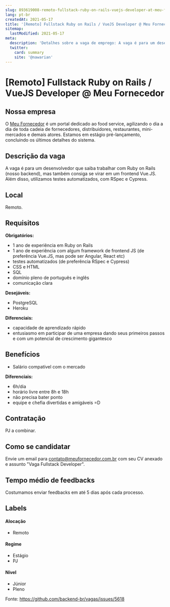 ```yaml
---
slug: 893619008-remoto-fullstack-ruby-on-rails-vuejs-developer-at-meu-fornecedor
lang: pt-br
createdAt: 2021-05-17
title: '[Remoto] Fullstack Ruby on Rails / VueJS Developer @ Meu Fornecedor - Vaga de Emprego'
sitemap:
  lastModified: 2021-05-17
meta:
  description: 'Detalhes sobre a vaga de emprego: A vaga é para um desenvolvedor que saiba trabalhar com Ruby on Rails (nosso backend), mas também consiga se virar em um frontend Vue.JS. Além disso, utilizamos testes automatizados, com RSpec e Cypress.'
  twitter:
    card: summary
    site: '@nawarian'
---
```


# [Remoto] Fullstack Ruby on Rails / VueJS Developer @ Meu Fornecedor

<!--
==================================================
Caso a vaga for remoto durante a pandemia informar no texto "Remoto durante o covid"
==================================================
-->
<!-- 
==================================================
POR FAVOR, SÓ POSTE SE A VAGA FOR PARA BACK-END!

Não faça distinção de gênero no título da vaga.

Use: "Back-End Developer" ao invés de 
"Desenvolvedor Back-End" \o/

Exemplo: `[São Paulo] Back-End Developer @ NOME DA EMPRESA`
==================================================
-->
<!--
==================================================
Caso a vaga for remoto durante a pandemia deixar a linha abaixo
==================================================
-->

## Nossa empresa

O [Meu Fornecedor](meufornecedor.com.br) é um portal dedicado ao food service, agilizando o dia a dia de toda cadeia de fornecedores, distribuidores, restaurantes, mini-mercados e demais atores. Estamos em estágio pré-lançamento, concluindo os últimos detalhes do sistema.

## Descrição da vaga

A vaga é para um desenvolvedor que saiba trabalhar com Ruby on Rails (nosso backend), mas também consiga se virar em um frontend Vue.JS. Além disso, utilizamos testes automatizados, com RSpec e Cypress. 

## Local

Remoto.

## Requisitos

**Obrigatórios:**
- 1 ano de experiência em Ruby on Rails
- 1 ano de experiência com algum framework de frontend JS (de preferência Vue.JS, mas pode ser Angular, React etc)
- testes automatizados (de preferência RSpec e Cypress)
- CSS e HTML
- SQL
- domínio pleno de português e inglês
- comunicação clara

**Desejáveis:**
- PostgreSQL
- Heroku

**Diferenciais:**
- capacidade de aprendizado rápido
- entusiasmo em participar de uma empresa dando seus primeiros passos e com um potencial de crescimento gigantesco

## Benefícios

- Salário compatível com o mercado

**Diferenciais:**
- 6h/dia
- horário livre entre 8h e 18h
- não precisa bater ponto
- equipe e chefia divertidas e amigáveis =D

## Contratação

PJ a combinar.

## Como se candidatar

Envie um email para contato@meufornecedor.com.br com seu CV anexado e assunto "Vaga Fullstack Developer".

## Tempo médio de feedbacks

Costumamos enviar feedbacks em até 5 dias após cada processo.

## Labels
<!-- retire os labels que não fazem sentido à vaga -->

#### Alocação
- Remoto

#### Regime
- Estágio
- PJ

#### Nível
- Júnior
- Pleno



Fonte: https://github.com/backend-br/vagas/issues/5618
